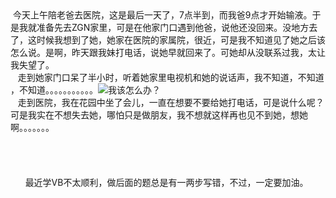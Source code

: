 <div id="sina_keyword_ad_area2" class="articalContent  ">
			<div>&nbsp;<wbr>
今天上午陪老爸去医院，这是最后一天了，7点半到，而我爸9点才开始输液。于是我就准备先去ZGN家里，可是在他家门口遇到他爸，说他还没回来。没地方去了，这时候我想到了她，她家在医院的家属院，很近，可是我不知道见了她之后该怎么说。是啊，昨天跟我妹打电话，说她早就回来了。可她却从没联系过我，太让我失望了。</DIV>
<div>&nbsp;<wbr>&nbsp;<wbr>&nbsp;<wbr>
走到她家门口呆了半小时，听着她家里电视机和她的说话声，我不知道，不知道</DIV>
<div>，不知道。。。。。。。。。。。<img src="http://simg.sinajs.cn/blog7style/images/common/sg_trans.gif" real_src ="http://blog.sina.com.cn/images/face/023.gif"  ALT="我该怎么办？"  TITLE="我该怎么办？" /></DIV>
<div>&nbsp;<wbr>&nbsp;<wbr>&nbsp;<wbr>
走到医院，我在花园中坐了会儿，一直在想要不要给她打电话，可是说什么呢？</DIV>
<div>
可是我实在不想失去她，哪怕只是做朋友，我不想就这样再也见不到她，想她啊。。。。。。。</DIV>
<div>&nbsp;<wbr></DIV>
<div>&nbsp;<wbr></DIV>
<div>&nbsp;<wbr></DIV>
<div>&nbsp;<wbr></DIV>
<div>
&nbsp;<wbr>&nbsp;<wbr>&nbsp;<wbr>&nbsp;<wbr>&nbsp;<wbr>&nbsp;<wbr>
最近学VB不太顺利，做后面的题总是有一两步写错，不过，一定要加油。</DIV>							
		</div>